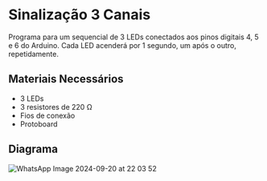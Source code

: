 # Sinalização 3 Canais 
Programa para um sequencial de 3 LEDs conectados aos pinos digitais 4, 5 e 6 do Arduino. Cada LED acenderá por 1 segundo, um após o outro, repetidamente.

## Materiais Necessários 
* 3 LEDs
* 3 resistores de 220 Ω
* Fios de conexão
* Protoboard

## Diagrama 
![WhatsApp Image 2024-09-20 at 22 03 52](https://github.com/user-attachments/assets/53101bc6-b749-4fca-aef6-30bc189077d8)

